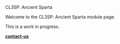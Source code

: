 CL3SP: Ancient Sparta

Welcome to the CL3SP: Ancient Sparta module page.

This is a work in progress.

[__contact-us__](about/contact-us.md)

